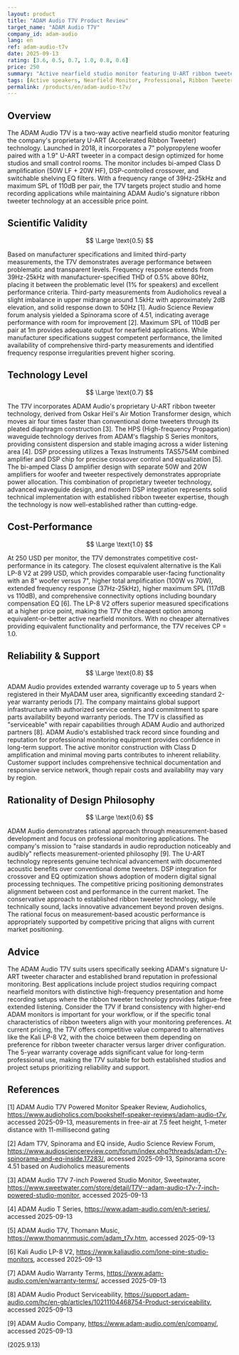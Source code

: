 ```yaml
---
layout: product
title: "ADAM Audio T7V Product Review"
target_name: "ADAM Audio T7V"
company_id: adam-audio
lang: en
ref: adam-audio-t7v
date: 2025-09-13
rating: [3.6, 0.5, 0.7, 1.0, 0.8, 0.6]
price: 250
summary: "Active nearfield studio monitor featuring U-ART ribbon tweeter technology, offering professional monitoring capabilities with competitive cost-performance in its price class"
tags: [Active speakers, Nearfield Monitor, Professional, Ribbon Tweeter, Studio monitors]
permalink: /products/en/adam-audio-t7v/
---
```

## Overview

The ADAM Audio T7V is a two-way active nearfield studio monitor featuring the company's proprietary U-ART (Accelerated Ribbon Tweeter) technology. Launched in 2018, it incorporates a 7" polypropylene woofer paired with a 1.9" U-ART tweeter in a compact design optimized for home studios and small control rooms. The monitor includes bi-amped Class D amplification (50W LF + 20W HF), DSP-controlled crossover, and switchable shelving EQ filters. With a frequency range of 39Hz-25kHz and maximum SPL of 110dB per pair, the T7V targets project studio and home recording applications while maintaining ADAM Audio's signature ribbon tweeter technology at an accessible price point.

## Scientific Validity

$$ \Large \text{0.5} $$

Based on manufacturer specifications and limited third-party measurements, the T7V demonstrates average performance between problematic and transparent levels. Frequency response extends from 39Hz-25kHz with manufacturer-specified THD of 0.5% above 80Hz, placing it between the problematic level (1% for speakers) and excellent performance criteria. Third-party measurements from Audioholics reveal a slight imbalance in upper midrange around 1.5kHz with approximately 2dB elevation, and solid response down to 50Hz [1]. Audio Science Review forum analysis yielded a Spinorama score of 4.51, indicating average performance with room for improvement [2]. Maximum SPL of 110dB per pair at 1m provides adequate output for nearfield applications. While manufacturer specifications suggest competent performance, the limited availability of comprehensive third-party measurements and identified frequency response irregularities prevent higher scoring.

## Technology Level

$$ \Large \text{0.7} $$

The T7V incorporates ADAM Audio's proprietary U-ART ribbon tweeter technology, derived from Oskar Heil's Air Motion Transformer design, which moves air four times faster than conventional dome tweeters through its pleated diaphragm construction [3]. The HPS (High-frequency Propagation) waveguide technology derives from ADAM's flagship S Series monitors, providing consistent dispersion and stable imaging across a wider listening area [4]. DSP processing utilizes a Texas Instruments TAS5754M combined amplifier and DSP chip for precise crossover control and equalization [5]. The bi-amped Class D amplifier design with separate 50W and 20W amplifiers for woofer and tweeter respectively demonstrates appropriate power allocation. This combination of proprietary tweeter technology, advanced waveguide design, and modern DSP integration represents solid technical implementation with established ribbon tweeter expertise, though the technology is now well-established rather than cutting-edge.

## Cost-Performance

$$ \Large \text{1.0} $$

At 250 USD per monitor, the T7V demonstrates competitive cost-performance in its category. The closest equivalent alternative is the Kali LP-8 V2 at 299 USD, which provides comparable user-facing functionality with an 8" woofer versus 7", higher total amplification (100W vs 70W), extended frequency response (37Hz-25kHz), higher maximum SPL (117dB vs 110dB), and comprehensive connectivity options including boundary compensation EQ [6]. The LP-8 V2 offers superior measured specifications at a higher price point, making the T7V the cheapest option among equivalent-or-better active nearfield monitors. With no cheaper alternatives providing equivalent functionality and performance, the T7V receives CP = 1.0.

## Reliability & Support

$$ \Large \text{0.8} $$

ADAM Audio provides extended warranty coverage up to 5 years when registered in their MyADAM user area, significantly exceeding standard 2-year warranty periods [7]. The company maintains global support infrastructure with authorized service centers and commitment to spare parts availability beyond warranty periods. The T7V is classified as "serviceable" with repair capabilities through ADAM Audio and authorized partners [8]. ADAM Audio's established track record since founding and reputation for professional monitoring equipment provides confidence in long-term support. The active monitor construction with Class D amplification and minimal moving parts contributes to inherent reliability. Customer support includes comprehensive technical documentation and responsive service network, though repair costs and availability may vary by region.

## Rationality of Design Philosophy

$$ \Large \text{0.6} $$

ADAM Audio demonstrates rational approach through measurement-based development and focus on professional monitoring applications. The company's mission to "raise standards in audio reproduction noticeably and audibly" reflects measurement-oriented philosophy [9]. The U-ART technology represents genuine technical advancement with documented acoustic benefits over conventional dome tweeters. DSP integration for crossover and EQ optimization shows adoption of modern digital signal processing techniques. The competitive pricing positioning demonstrates alignment between cost and performance in the current market. The conservative approach to established ribbon tweeter technology, while technically sound, lacks innovative advancement beyond proven designs. The rational focus on measurement-based acoustic performance is appropriately supported by competitive pricing that aligns with current market positioning.

## Advice

The ADAM Audio T7V suits users specifically seeking ADAM's signature U-ART tweeter character and established brand reputation in professional monitoring. Best applications include project studios requiring compact nearfield monitors with distinctive high-frequency presentation and home recording setups where the ribbon tweeter technology provides fatigue-free extended listening. Consider the T7V if brand consistency with higher-end ADAM monitors is important for your workflow, or if the specific tonal characteristics of ribbon tweeters align with your monitoring preferences. At current pricing, the T7V offers competitive value compared to alternatives like the Kali LP-8 V2, with the choice between them depending on preference for ribbon tweeter character versus larger driver configuration. The 5-year warranty coverage adds significant value for long-term professional use, making the T7V suitable for both established studios and project setups prioritizing reliability and support.

## References

[1] ADAM Audio T7V Powered Monitor Speaker Review, Audioholics, https://www.audioholics.com/bookshelf-speaker-reviews/adam-audio-t7v, accessed 2025-09-13, measurements in free-air at 7.5 feet height, 1-meter distance with 11-millisecond gating

[2] Adam T7V, Spinorama and EQ inside, Audio Science Review Forum, https://www.audiosciencereview.com/forum/index.php?threads/adam-t7v-spinorama-and-eq-inside.17283/, accessed 2025-09-13, Spinorama score 4.51 based on Audioholics measurements

[3] ADAM Audio T7V 7-inch Powered Studio Monitor, Sweetwater, https://www.sweetwater.com/store/detail/T7V--adam-audio-t7v-7-inch-powered-studio-monitor, accessed 2025-09-13

[4] ADAM Audio T Series, https://www.adam-audio.com/en/t-series/, accessed 2025-09-13

[5] ADAM Audio T7V, Thomann Music, https://www.thomannmusic.com/adam_t7v.htm, accessed 2025-09-13

[6] Kali Audio LP-8 V2, https://www.kaliaudio.com/lone-pine-studio-monitors, accessed 2025-09-13

[7] ADAM Audio Warranty Terms, https://www.adam-audio.com/en/warranty-terms/, accessed 2025-09-13

[8] ADAM Audio Product Serviceability, https://support.adam-audio.com/hc/en-gb/articles/10211104468754-Product-serviceability, accessed 2025-09-13

[9] ADAM Audio Company, https://www.adam-audio.com/en/company/, accessed 2025-09-13

(2025.9.13)